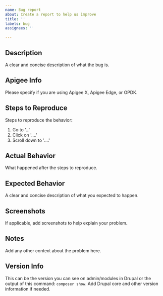 ```yaml
---
name: Bug report
about: Create a report to help us improve
title: ''
labels: bug
assignees: ''

---
```

## Description
A clear and concise description of what the bug is.

## Apigee Info
Please specify if you are using Apigee X, Apigee Edge, or OPDK.

## Steps to Reproduce
Steps to reproduce the behavior:
1. Go to '...'
2. Click on '....'
3. Scroll down to '....'

## Actual Behavior
What happened after the steps to reproduce.

## Expected Behavior
A clear and concise description of what you expected to happen.

## Screenshots
If applicable, add screenshots to help explain your problem.

## Notes
Add any other context about the problem here.

## Version Info
This can be the version you can see on admin/modules in Drupal or 
the output of this command: `composer show`.  Add Drupal core and
other version information if needed.
